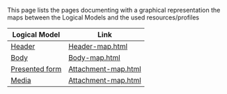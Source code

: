 This page lists the pages documenting with a graphical representation the maps between the Logical Models and the used resources/profiles

| Logical Model                                              | Link                                       |
| ---------------------------------------------------------- | ------------------------------------------ |
| [Header](StructureDefinition-HeaderImagingOrder.html)      | [Header-map.html](Header-map.html)         |
| [Body](StructureDefinition-BodyImageOrder.html)            | [Body-map.html](Body-map.html)             |
| [Presented form](StructureDefinition-PresentedFormCz.html) | [Attachment-map.html](Attachment-map.html) |
| [Media](StructureDefinition-MediaCz.html)                  | [Attachment-map.html](Attachment-map.html) |
